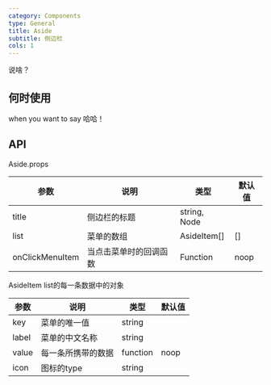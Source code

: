 ```yaml
---
category: Components
type: General
title: Aside
subtitle: 侧边栏
cols: 1
---
```


说啥？

## 何时使用

when you want to say 哈哈！

## API

Aside.props

| 参数 | 说明 | 类型 | 默认值 |
| --- | --- | --- | --- |
| title | 侧边栏的标题 | string, Node | |
| list | 菜单的数组 | AsideItem[] | [] |
| onClickMenuItem | 当点击菜单时的回调函数 | Function | noop |

AsideItem
list的每一条数据中的对象

| 参数 | 说明 | 类型 | 默认值 |
| --- | --- | --- | --- |
| key | 菜单的唯一值 | string | |
| label | 菜单的中文名称 | string | |
| value | 每一条所携带的数据 | function | noop |
| icon | 图标的type | string | |
